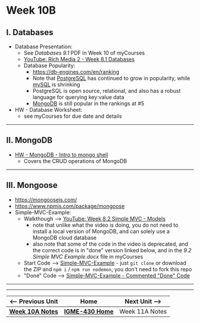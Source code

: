 # Week 10B

## I. Databases
- Database Presentation:
  -  See *Databases 9.1* PDF in Week 10 of myCourses
  - [YouTube: Rich Media 2 - Week 8.1 Databases](https://www.youtube.com/watch?v=BnUBOLjXVZU)
  - Database Popularity:
    - https://db-engines.com/en/ranking
    - Note that [PostgreSQL](https://www.postgresql.org/) has continued to grow in popularity, while [mySQL](https://www.mysql.com/) is shrinking
    - PostgreSQL is open source, relational, and also has a robust language for querying key:value data
    - [MongoDB](https://www.mongodb.com/) is still popular in the rankings at #5
- HW - Database Worksheet:
  - see myCourses for due date and details
 
---

## II. MongoDB
- [HW - MongoDB - Intro to mongo shell](https://github.com/tonethar/IGME-430-Spring-2020/blob/master/notes/mongo-shell-intro.md)
  - Covers the CRUD operations of MongoDB

---

## III. Mongoose
- https://mongoosejs.com/
- https://www.npmjs.com/package/mongoose
- Simple-MVC-Example:
  - Walkthough --> [YouTube: Week 8.2 Simple MVC - Models](https://www.youtube.com/watch?v=2DgCCVpRRbM)
    - note that unlike what the video is doing, you do not need to install a local version of MongoDB, and can solely use a MongoDB cloud database
    - also note that some of the code in the video is deprecated, and the correct code is in "done" version linked below, and in the *9.2 Simple MVC Example.docx* file in myCourses
  - Start Code --> [Simple-MVC-Example](https://github.com/IGM-RichMedia-at-RIT/Simple-MVC-Example) - just `git clone` or download the ZIP and `npm i` / `npm run nodemon`, you don't need to fork this repo
  - "Done" Code --> [Simple-MVC-Example - Commented "Done" Code](https://github.com/IGM-RichMedia-at-RIT/simple-mvc-example-done)
  

---
---

| <-- Previous Unit | Home | Next Unit -->
| --- | --- | --- 
|   [**Week 10A Notes**](10A.md)  |  [**IGME-430 Home**](../) | Week 11A Notes
